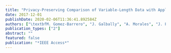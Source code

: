 ```yaml
---
title: "Privacy-Preserving Comparison of Variable-Length Data with Application to Biometric Template Protection"
date: 2017-12-01
publishDate: 2020-02-06T11:36:41.892584Z
authors: ["\textbfM. Gomez-Barrero", "J. Galbally", "A. Morales", "J. Fierrez"]
publication_types: ["2"]
abstract: ""
featured: false
publication: "*IEEE Access*"
---
```


